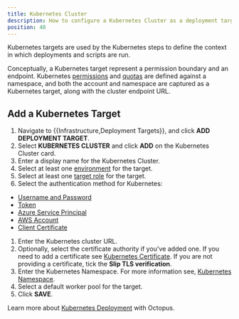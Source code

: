 ```yaml
---
title: Kubernetes Cluster
description: How to configure a Kubernetes Cluster as a deployment target in Octopus
position: 40
---
```

Kubernetes targets are used by the Kubernetes steps to define the context in which deployments and scripts are run.

Conceptually, a Kubernetes target represent a permission boundary and an endpoint. Kubernetes [permissions](http://g.octopushq.com/KubernetesRBAC) and [quotas](http://g.octopushq.com/KubernetesQuotas) are defined against a namespace, and both the account and namespace are captured as a Kubernetes target, along with the cluster endpoint URL.

## Add a Kubernetes Target

1. Navigate to {{Infrastructure,Deployment Targets}}, and click **ADD DEPLOYMENT TARGET**.
1. Select **KUBERNETES CLUSTER** and click **ADD** on the Kubernetes Cluster card.
1. Enter a display name for the Kubernetes Cluster.
1. Select at least one [environment](/docs/infrastructure/environments/index.md) for the target.
1. Select at least one [target role](/docs/infrastructure/deployment-targets/target-roles/index.md) for the target.
1. Select the authentication method for Kubernetes:
  - [Username and Password](/docs/infrastructure/accounts/username-and-password.md)
  - [Token](/docs/infrastructure/accounts/token.md)
  - [Azure Service Principal](/docs/infrastructure/accounts/azure/index#azure-service-principal)
  - [AWS Account](/docs/infrastructure/accounts/aws/index.md)
  - [Client Certificate](/docs/deployment-examples/kubernetes-deployments/kubernetes-target#certificates)
1. Enter the Kubernetes cluster URL.
1. Optionally, select the certificate authority if you've added one. If you need to add a certificate see [Kubernetes Certificate](/docs/deployment-examples/kubernetes-deployments/kubernetes-target/index#kubernetes-certificate). If you are not providing a certificate, tick the **Slip TLS verification**.
1. Enter the Kubernetes Namespace. For more information see, [Kubernetes Namespace](/docs/deployment-examples/kubernetes-deployments/kubernetes-target#kubernetes-namespaces).
1. Select a default worker pool for the target.
1. Click **SAVE**.

Learn more about [Kubernetes Deployment](/docs/deployment-examples/kubernetes-deployments/index.md) with Octopus.
